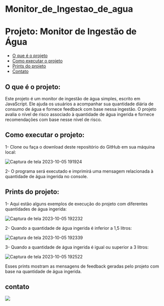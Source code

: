 # Monitor_de_Ingestao_de_agua

# Projeto: Monitor de Ingestão de Água

- [O que é o projeto](#o-que-é-o-projeto)
- [Como executar o projeto](#como-executar-o-projeto)
- [Prints do projeto](#prints-do-projeto)
- [Contato](#contato)

## O que é o projeto:

Este projeto é um monitor de ingestão de água simples, escrito em JavaScript. Ele ajuda os usuários a acompanhar sua quantidade diária de consumo de água e fornece feedback com base nessa ingestão. O projeto avalia o nível de risco associado à quantidade de água ingerida e fornece recomendações com base nesse nível de risco.

## Como executar o projeto:

1- Clone ou faça o download deste repositório do GitHub em sua máquina local:

![Captura de tela 2023-10-05 191924](https://github.com/DanielAndrade26/Monitor_de_Ingestao_de_agua/assets/141870475/a51571a8-5aa7-40a6-ba71-9b413d214fe9)

2- O programa será executado e imprimirá uma mensagem relacionada à quantidade de água ingerida no console.

## Prints do projeto:

1- Aqui estão alguns exemplos de execução do projeto com diferentes quantidades de água ingerida:

![Captura de tela 2023-10-05 192232](https://github.com/DanielAndrade26/Monitor_de_Ingestao_de_agua/assets/141870475/d5cd295b-b353-4259-aac0-884d06b348e8)


2- Quando a quantidade de água ingerida é inferior a 1,5 litros:

![Captura de tela 2023-10-05 192339](https://github.com/DanielAndrade26/Monitor_de_Ingestao_de_agua/assets/141870475/227a2ae0-db9a-4ba7-be33-c705c8dd8c6f)

3- Quando a quantidade de água ingerida é igual ou superior a 3 litros:

![Captura de tela 2023-10-05 192522](https://github.com/DanielAndrade26/Monitor_de_Ingestao_de_agua/assets/141870475/87f20c6a-4563-4aa3-bb96-ac92b48a26bf)

Esses prints mostram as mensagens de feedback geradas pelo projeto com base na quantidade de água ingerida.

## contato

<a href="https://www.linkedin.com/in/deivisondaniel" target="_blank"><img src="https://img.shields.io/badge/-LinkedIn-%230077B5?style=for-the-badge&logo=linkedin&logoColor=white" target="_blank"></a> 





